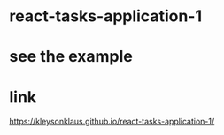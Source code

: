 # react-tasks-application-1

# see the example

# link

https://kleysonklaus.github.io/react-tasks-application-1/

